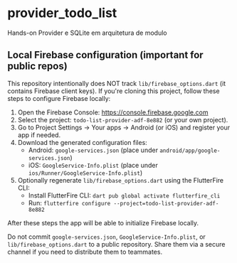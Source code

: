 # provider_todo_list

Hands-on Provider e SQLite em arquitetura de modulo



## Local Firebase configuration (important for public repos)

This repository intentionally does NOT track `lib/firebase_options.dart` (it contains Firebase client keys).
If you're cloning this project, follow these steps to configure Firebase locally:

1. Open the Firebase Console: https://console.firebase.google.com
2. Select the project: `todo-list-provider-adf-8e882` (or your own project).
3. Go to Project Settings → Your apps → Android (or iOS) and register your app if needed.
4. Download the generated configuration files:
	- Android: `google-services.json` (place under `android/app/google-services.json`)
	- iOS: `GoogleService-Info.plist` (place under `ios/Runner/GoogleService-Info.plist`)
5. Optionally regenerate `lib/firebase_options.dart` using the FlutterFire CLI:
	- Install FlutterFire CLI: `dart pub global activate flutterfire_cli`
	- Run: `flutterfire configure --project=todo-list-provider-adf-8e882`

After these steps the app will be able to initialize Firebase locally.

Do not commit `google-services.json`, `GoogleService-Info.plist`, or `lib/firebase_options.dart` to a public repository. Share them via a secure channel if you need to distribute them to teammates.
